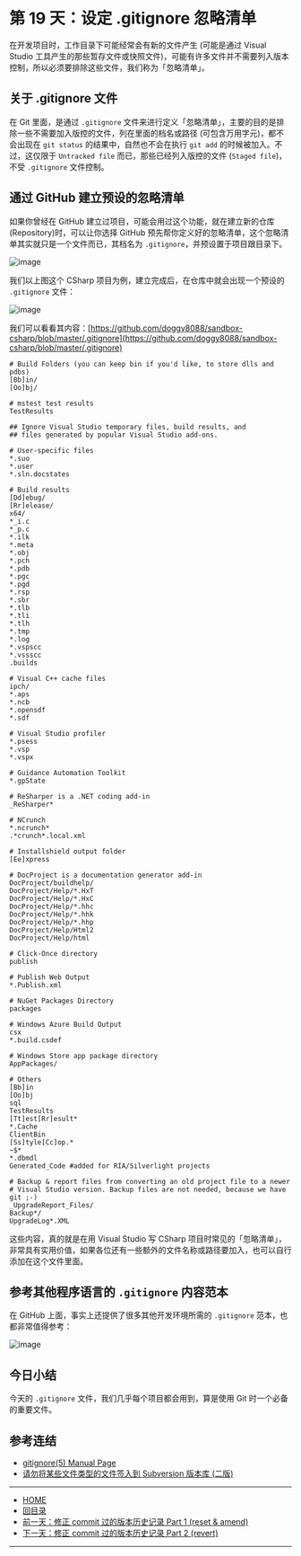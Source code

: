第 19 天：设定 .gitignore 忽略清单
========================================================

在开发项目时，工作目录下可能经常会有新的文件产生 (可能是通过 Visual Studio 工具产生的那些暂存文件或快照文件)，可能有许多文件并不需要列入版本控制，所以必须要排除这些文件，我们称为「忽略清单」。

关于 .gitignore 文件
--------------------------

在 Git 里面，是通过 `.gitignore` 文件来进行定义「忽略清单」，主要的目的是排除一些不需要加入版控的文件，列在里面的档名或路径 (可包含万用字元)，都不会出现在 `git status` 的结果中，自然也不会在执行 `git add` 的时候被加入。不过，这仅限于 `Untracked file` 而已，那些已经列入版控的文件 (`Staged file`)，不受 `.gitignore` 文件控制。


通过 GitHub 建立预设的忽略清单
-----------------------------

如果你曾经在 GitHub 建立过项目，可能会用过这个功能，就在建立新的仓库(Repository)时，可以让你选择 GitHub 预先帮你定义好的忽略清单，这个忽略清单其实就只是一个文件而已，其档名为 `.gitignore`，并预设置于项目跟目录下。

![image](figures/19/01.png)

我们以上图这个 CSharp 项目为例，建立完成后，在仓库中就会出现一个预设的 `.gitignore` 文件：

![image](figures/19/02.png)

我们可以看看其内容：[https://github.com/doggy8088/sandbox-csharp/blob/master/.gitignore](https://github.com/doggy8088/sandbox-csharp/blob/master/.gitignore)

	# Build Folders (you can keep bin if you'd like, to store dlls and pdbs)
	[Bb]in/
	[Oo]bj/

	# mstest test results
	TestResults

	## Ignore Visual Studio temporary files, build results, and
	## files generated by popular Visual Studio add-ons.

	# User-specific files
	*.suo
	*.user
	*.sln.docstates

	# Build results
	[Dd]ebug/
	[Rr]elease/
	x64/
	*_i.c
	*_p.c
	*.ilk
	*.meta
	*.obj
	*.pch
	*.pdb
	*.pgc
	*.pgd
	*.rsp
	*.sbr
	*.tlb
	*.tli
	*.tlh
	*.tmp
	*.log
	*.vspscc
	*.vssscc
	.builds

	# Visual C++ cache files
	ipch/
	*.aps
	*.ncb
	*.opensdf
	*.sdf

	# Visual Studio profiler
	*.psess
	*.vsp
	*.vspx

	# Guidance Automation Toolkit
	*.gpState

	# ReSharper is a .NET coding add-in
	_ReSharper*

	# NCrunch
	*.ncrunch*
	.*crunch*.local.xml

	# Installshield output folder
	[Ee]xpress

	# DocProject is a documentation generator add-in
	DocProject/buildhelp/
	DocProject/Help/*.HxT
	DocProject/Help/*.HxC
	DocProject/Help/*.hhc
	DocProject/Help/*.hhk
	DocProject/Help/*.hhp
	DocProject/Help/Html2
	DocProject/Help/html

	# Click-Once directory
	publish

	# Publish Web Output
	*.Publish.xml

	# NuGet Packages Directory
	packages

	# Windows Azure Build Output
	csx
	*.build.csdef

	# Windows Store app package directory
	AppPackages/

	# Others
	[Bb]in
	[Oo]bj
	sql
	TestResults
	[Tt]est[Rr]esult*
	*.Cache
	ClientBin
	[Ss]tyle[Cc]op.*
	~$*
	*.dbmdl
	Generated_Code #added for RIA/Silverlight projects

	# Backup & report files from converting an old project file to a newer
	# Visual Studio version. Backup files are not needed, because we have git ;-)
	_UpgradeReport_Files/
	Backup*/
	UpgradeLog*.XML

这些内容，真的就是在用 Visual Studio 写 CSharp 项目时常见的「忽略清单」，非常具有实用价值，如果各位还有一些额外的文件名称或路径要加入，也可以自行添加在这个文件里面。

参考其他程序语言的 `.gitignore` 内容范本
----------------------------------------

在 GitHub 上面，事实上还提供了很多其他开发环境所需的 `.gitignore` 范本，也都非常值得参考：

![image](figures/19/03.png)


今日小结
-------

今天的 `.gitignore` 文件，我们几乎每个项目都会用到，算是使用 Git 时一个必备的重要文件。

参考连结
-------

* [gitignore(5) Manual Page](http://git-scm.com/docs/gitignore)
* [请勿将某些文件类型的文件签入到 Subversion 版本库 (二版)](http://blog.miniasp.com/post/2012/03/30/Do-not-commit-these-file-type-into-subversion-repository-2.aspx)



-------
* [HOME](../README.md)
* [回目录](README.md)
* <a href="18.md">前一天：修正 commit 过的版本历史记录 Part 1 (reset & amend)</a>
* <a href="20.md">下一天：修正 commit 过的版本历史记录 Part 2 (revert)</a>

-------


